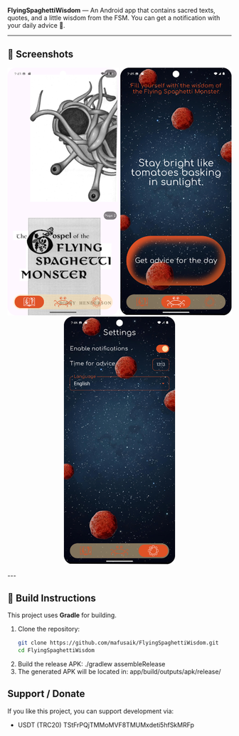 **FlyingSpaghettiWisdom** — An Android app that contains sacred texts, quotes, and a little wisdom from the FSM. You can get a notification with your daily advice 🙂.

---

## 📸 Screenshots

<p align="center">
  <img src="images/screenshot_book.png" alt="Book Screen" width="250">
  <img src="images/screenshot_advice.png" alt="Advices Screen" width="250">
  <img src="images/screenshot_settings.png" alt="Settings Screen" width="250">
</p>
---

## 🔧 Build Instructions

This project uses **Gradle** for building.

1. Clone the repository:
   ```bash
   git clone https://github.com/mafusaik/FlyingSpaghettiWisdom.git
   cd FlyingSpaghettiWisdom
2. Build the release APK:
  ./gradlew assembleRelease
3. The generated APK will be located in:
  app/build/outputs/apk/release/

## Support / Donate

If you like this project, you can support development via:

- USDT (TRC20) TStFrPQjTMMoMVF8TMUMxdeti5hfSkMRFp
